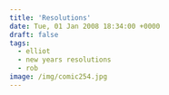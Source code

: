 ```yaml
---
title: 'Resolutions'
date: Tue, 01 Jan 2008 18:34:00 +0000
draft: false
tags:
  - elliot
  - new years resolutions
  - rob
image: /img/comic254.jpg
---
```


